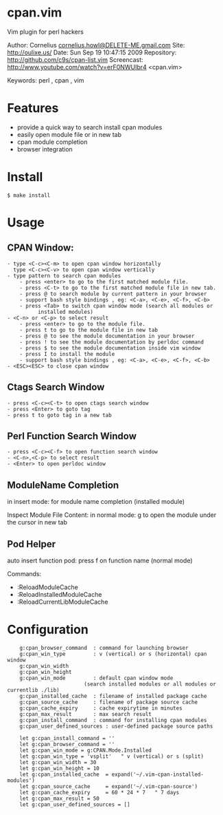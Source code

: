 cpan.vim
========
Vim plugin for perl hackers

Author: Cornelius <cornelius.howl@DELETE-ME.gmail.com>
Site: http://oulixe.us/
Date: Sun Sep 19 10:47:15 2009
Repository:  http://github.com/c9s/cpan-list.vim
Screencast:  http://www.youtube.com/watch?v=erF0NWUIbr4  <cpan.vim>

Keywords: perl , cpan , vim

Features
========
   * provide a quick way to search install cpan modules
   * easily open module file or in new tab
   * cpan module completion
   * browser integration

Install
=========

    $ make install 

Usage
=========

CPAN Window:
------------
    - type <C-c><C-m> to open cpan window horizontally
      type <C-c><C-v> to open cpan window vertically
    - type pattern to search cpan modules
        - press <enter> to go to the first matched module file.
        - press <C-t> to go to the first matched module file in new tab.
        - press @ to search module by current pattern in your browser
        - support bash style bindings , eg: <C-a>, <C-e>, <C-f>, <C-b>
        - press <Tab> to switch cpan window mode (search all modules or
              installed modules)
    - <C-n> or <C-p> to select result
        - press <enter> to go to the module file.
        - press t to go to the module file in new tab
        - press @ to see the module documentation in your browser
        - press ! to see the module documentation by perldoc command
        - press $ to see the module documentation inside vim window
        - press I to install the module
        - support bash style bindings , eg: <C-a>, <C-e>, <C-f>, <C-b>
    - <ESC><ESC> to close cpan window

Ctags Search Window
---------------------
    - press <C-c><C-t> to open ctags search window
    - press <Enter> to goto tag
    - press t to goto tag in a new tab

Perl Function Search Window
-----------------------
    - press <C-c><C-f> to open function search window
    - <C-n>,<C-p> to select result 
    - <Enter> to open perldoc window

ModuleName Completion
----------------------
in insert mode: <Ctrl-x><Ctrl-m> for module name completion (installed module)

Inspect Module File Content:
       in normal mode: <Ctrl-c>g to open the module under the cursor in new
       tab

Pod Helper
----------
auto insert function pod: press <C-c><C-p>f on function name (normal mode)

Commands:

   - :ReloadModuleCache           
   - :ReloadInstalledModuleCache 
   - :ReloadCurrentLibModuleCache 

Configuration
==============

        g:cpan_browser_command  : command for launching browser
        g:cpan_win_type         : v (vertical) or s (horizontal) cpan window
        g:cpan_win_width     
        g:cpan_win_height     
        g:cpan_win_mode         : default cpan window mode 
                             (search installed modules or all modules or currentlib ./lib)
        g:cpan_installed_cache  : filename of installed package cache
        g:cpan_source_cache     : filename of package source cache
        g:cpan_cache_expiry     : cache expirytime in minutes
        g:cpan_max_result       : max search result
        g:cpan_install_command  : command for installing cpan modules
        g:cpan_user_defined_sources : user-defined package source paths

        let g:cpan_install_command = ''
        let g:cpan_browser_command = ''
        let g:cpan_win_mode = g:CPAN.Mode.Installed
        let g:cpan_win_type = 'vsplit'   " v (vertical) or s (split)
        let g:cpan_win_width = 30
        let g:cpan_win_height = 10
        let g:cpan_installed_cache  = expand('~/.vim-cpan-installed-modules')
        let g:cpan_source_cache     = expand('~/.vim-cpan-source')
        let g:cpan_cache_expiry     = 60 * 24 * 7   " 7 days
        let g:cpan_max_result = 50
        let g:cpan_user_defined_sources = []



